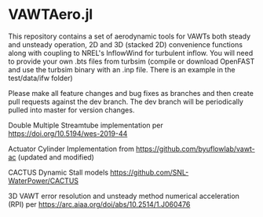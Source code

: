 # VAWTAero.jl

This repository contains a set of aerodynamic tools for VAWTs both steady and unsteady operation, 2D and
3D (stacked 2D) convenience functions along with coupling to NREL's InflowWind for turbulent inflow. You
will need to provide your own .bts files from turbsim (compile or download OpenFAST and use the turbsim
binary with an .inp file.  There is an example in the test/data/ifw folder)

Please make all feature changes and bug fixes as branches and then create pull requests against the dev branch.  The dev branch will be periodically pulled into master for version changes.

Double Multiple Streamtube implementation per https://doi.org/10.5194/wes-2019-44

Actuator Cylinder Implementation from https://github.com/byuflowlab/vawt-ac (updated and modified)

CACTUS Dynamic Stall models https://github.com/SNL-WaterPower/CACTUS

3D VAWT error resolution and unsteady method numerical acceleration (RPI) per https://arc.aiaa.org/doi/abs/10.2514/1.J060476
